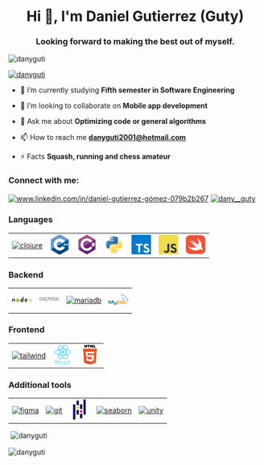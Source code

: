 <h1 align="center">Hi 👋, I'm Daniel Gutierrez (Guty)</h1>
<h3 align="center">Looking forward to making the best out of myself.</h3>

<p align="left"> <img src="https://komarev.com/ghpvc/?username=danyguti&label=Profile%20views&color=0e75b6&style=flat" alt="danyguti" /> </p>

<p align="left"> <a href="https://github.com/ryo-ma/github-profile-trophy"><img src="https://github-profile-trophy.vercel.app/?username=danyguti" alt="danyguti" /></a> </p>

- 🌱 I’m currently studying **Fifth semester in Software Engineering**

- 👯 I’m looking to collaborate on **Mobile app development**

- 💬 Ask me about **Optimizing code or general algorithms**

- 📫 How to reach me **danyguti2001@hotmail.com**

- ⚡ Facts **Squash, running and chess amateur**

<h3 align="left">Connect with me:</h3>
<p align="left">
<a href="https://linkedin.com/in/www.linkedin.com/in/daniel-gutierrez-gómez-079b2b267" target="blank"><img align="center" src="https://raw.githubusercontent.com/rahuldkjain/github-profile-readme-generator/master/src/images/icons/Social/linked-in-alt.svg" alt="www.linkedin.com/in/daniel-gutierrez-gómez-079b2b267" height="30" width="40" /></a>
<a href="https://www.leetcode.com/dany__guty" target="blank"><img align="center" src="https://raw.githubusercontent.com/rahuldkjain/github-profile-readme-generator/master/src/images/icons/Social/leet-code.svg" alt="dany__guty" height="30" width="40" /></a>
</p>

<div style="text-align: left;">
    <h3>
        Languages
    </h3>
        <table>
            <tr>
                <td>
                <a href="https://clojure.org/" target="_blank" rel="noreferrer"> <img src="https://upload.wikimedia.org/wikipedia/commons/5/5d/Clojure_logo.svg" alt="clojure" width="40" height="40"/> </a>
                </td>
                <td>
                <a href="https://www.w3schools.com/cpp/" target="_blank" rel="noreferrer"> <img src="https://raw.githubusercontent.com/devicons/devicon/master/icons/cplusplus/cplusplus-original.svg" alt="cplusplus" width="40" height="40"/> </a>
                </td>
                <td>
                <a href="https://www.w3schools.com/cs/" target="_blank" rel="noreferrer"> <img src="https://raw.githubusercontent.com/devicons/devicon/master/icons/csharp/csharp-original.svg" alt="csharp" width="40" height="40"/> </a>
                </td>
                <td>
                 <a href="https://www.python.org" target="_blank" rel="noreferrer"> <img src="https://raw.githubusercontent.com/devicons/devicon/master/icons/python/python-original.svg" alt="python" width="40" height="40"/> </a> 
                </td>
                <td>
                <a href="https://www.typescriptlang.org/" target="_blank" rel="noreferrer"> <img src="https://raw.githubusercontent.com/devicons/devicon/master/icons/typescript/typescript-original.svg" alt="typescript" width="40" height="40"/> </a>
                </td>
                <td>
                <a href="https://developer.mozilla.org/en-US/docs/Web/JavaScript" target="_blank" rel="noreferrer"> <img src="https://raw.githubusercontent.com/devicons/devicon/master/icons/javascript/javascript-original.svg" alt="javascript" width="40" height="40"/> </a>
                </td>
                <td>
                 <a href="https://developer.apple.com/swift/" target="_blank" rel="noreferrer"> <img src="https://raw.githubusercontent.com/devicons/devicon/master/icons/swift/swift-original.svg" alt="swift" width="40" height="40"/> </a>
                </td>
            </tr>
        </table>
    <h3>
        Backend
    </h3>
    <table>
        <tr>
            <td>
            <a href="https://nodejs.org" target="_blank" rel="noreferrer"> <img src="https://raw.githubusercontent.com/devicons/devicon/master/icons/nodejs/nodejs-original-wordmark.svg" alt="nodejs" width="40" height="40"/> </a> <a href="https://pandas.pydata.org/" target="_blank" rel="noreferrer">
            </td>
            <td>
            <a href="https://expressjs.com" target="_blank" rel="noreferrer"> <img src="https://raw.githubusercontent.com/devicons/devicon/master/icons/express/express-original-wordmark.svg" alt="express" width="40" height="40"/> </a>
            </td>
            <td>
            <a href="https://mariadb.org/" target="_blank" rel="noreferrer"> <img src="https://www.vectorlogo.zone/logos/mariadb/mariadb-icon.svg" alt="mariadb" width="40" height="40"/> </a>
            </td>
            <td>
            <a href="https://www.mysql.com/" target="_blank" rel="noreferrer"> <img src="https://raw.githubusercontent.com/devicons/devicon/master/icons/mysql/mysql-original-wordmark.svg" alt="mysql" width="40" height="40"/> </a> 
            </td>
        </tr>
    </table>
    <h3>
        Frontend
    </h3>
        <table>
            <tr>
                <td>
                    <a href="https://tailwindcss.com/" target="_blank" rel="noreferrer"> <img src="https://www.vectorlogo.zone/logos/tailwindcss/tailwindcss-icon.svg" alt="tailwind" width="40" height="40"/> </a>
                </td>
                <td>
                    <a href="https://reactjs.org/" target="_blank" rel="noreferrer"> <img src="https://raw.githubusercontent.com/devicons/devicon/master/icons/react/react-original-wordmark.svg" alt="react" width="40" height="40"/> </a>
                </td>
                <td>
                    <a href="https://www.w3.org/html/" target="_blank" rel="noreferrer"> <img src="https://raw.githubusercontent.com/devicons/devicon/master/icons/html5/html5-original-wordmark.svg" alt="html5" width="40" height="40"/> </a>
                </td>
            </tr>
        </table>
    <h3>
        Additional tools
    </h3>
    <table>
        <tr>
        <td>
            <a href="https://www.figma.com/" target="_blank" rel="noreferrer"> <img src="https://www.vectorlogo.zone/logos/figma/figma-icon.svg" alt="figma" width="40" height="40"/> </a>
        </td>
        <td>
            <a href="https://git-scm.com/" target="_blank" rel="noreferrer"> <img src="https://www.vectorlogo.zone/logos/git-scm/git-scm-icon.svg" alt="git" width="40" height="40"/> </a> 
        </td>
        <td>
            <a href="https://pandas.pydata.org/" target="_blank" rel="noreferrer"> <img src="https://raw.githubusercontent.com/devicons/devicon/2ae2a900d2f041da66e950e4d48052658d850630/icons/pandas/pandas-original.svg" alt="pandas" width="40" height="40"/> </a> 
        </td>
        <td>
            <a href="https://seaborn.pydata.org/" target="_blank" rel="noreferrer"> <img src="https://seaborn.pydata.org/_images/logo-mark-lightbg.svg" alt="seaborn" width="40" height="40"/> </a>
        </td>
            <td>
                <a href="https://unity.com/" target="_blank" rel="noreferrer"> <img src="https://www.vectorlogo.zone/logos/unity3d/unity3d-icon.svg" alt="unity" width="40" height="40"/> </a>
            </td> 
        </tr>
    </table>

</div>

<p>&nbsp;<img align="center" src="https://github-readme-stats.vercel.app/api?username=danyguti&show_icons=true&locale=en" alt="danyguti" /></p>

<p><img align="center" src="https://github-readme-streak-stats.herokuapp.com/?user=danyguti&" alt="danyguti" /></p>

